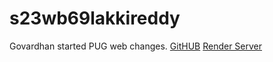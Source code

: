 # s23wb69lakkireddy
Govardhan started PUG web changes.
[GitHUB](https://github.com/Govardhan2164/s23wb69lakkireddy/tree/main)
[Render Server](https://s23wb69lakkireddy.onrender.com)
